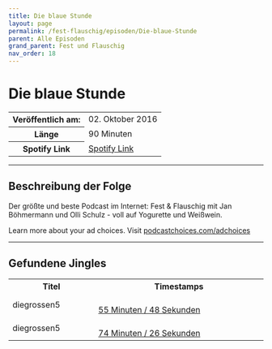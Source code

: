 ```yaml
---
title: Die blaue Stunde
layout: page
permalink: /fest-flauschig/episoden/Die-blaue-Stunde
parent: Alle Episoden
grand_parent: Fest und Flauschig
nav_order: 18
---
```


# Die blaue Stunde
<table class="resp-table dcf-table dcf-table-responsive dcf-table-bordered dcf-table-striped dcf-w-100%">
                    <tbody>
                        <tr>
                            <th scope="row">Veröffentlich am:</th>
                            <td data-label="Veröffentlich am:">02. Oktober 2016</td>
                        </tr>
                        <tr>
                            <th scope="row">Länge </th>
                            <td data-label="Länge ">90 Minuten</td>
                        </tr><tr>
                                <th scope="row">Spotify Link</th>
                                <td data-label="Spotify Link"><a href="https://open.spotify.com/episode/0QXdxczVpd9HXMrdOxnWAD">Spotify Link</a></td>
                            </tr></tbody>
                </table>

***

## Beschreibung der Folge

<div>
Der größte und beste Podcast im Internet: Fest &amp; Flauschig mit Jan Böhmermann und Olli Schulz - voll auf Yogurette und Weißwein.<p> </p><p>Learn more about your ad choices. Visit <a href="https://podcastchoices.com/adchoices">podcastchoices.com/adchoices</a></p>  
</div>

***

## Gefundene Jingles

<table style="display: table;">
                                    <tr>
                                        <th class="tableColumnTitle">Titel</th>
                                        <th class="tableColumnTimestamps">Timestamps</th>
                                    </tr>
                                    <tr>
                                <td markdown="span"  class="tableColumnTitle">diegrossen5</td>
                                <td markdown="span" class="tableColumnTimestamps">
                                <br>
                                <a href="https://open.spotify.com/episode/0QXdxczVpd9HXMrdOxnWAD?t=3348">
                                55 Minuten / 48 Sekunden</a>
                                </td></tr><tr>
                                <td markdown="span"  class="tableColumnTitle">diegrossen5</td>
                                <td markdown="span" class="tableColumnTimestamps">
                                <br>
                                <a href="https://open.spotify.com/episode/0QXdxczVpd9HXMrdOxnWAD?t=4466">
                                74 Minuten / 26 Sekunden</a>
                                </td></tr></table>